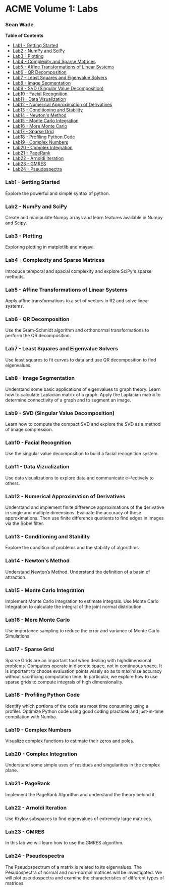 # ACME Volume 1: Labs

### Sean Wade

<!-- START doctoc generated TOC please keep comment here to allow auto update -->
<!-- DON'T EDIT THIS SECTION, INSTEAD RE-RUN doctoc TO UPDATE -->
**Table of Contents**

- [Lab1 - Getting Started](#lab1---getting-started)
- [Lab2 - NumPy and SciPy](#lab2---numpy-and-scipy)
- [Lab3 - Plotting](#lab3---plotting)
- [Lab4 - Complexity and Sparse Matrices](#lab4---complexity-and-sparse-matrices)
- [Lab5 - Affine Transformations of Linear Systems](#lab5---affine-transformations-of-linear-systems)
- [Lab6 - QR Decomposition](#lab6---qr-decomposition)
- [Lab7 - Least Squares and Eigenvalue Solvers](#lab7---least-squares-and-eigenvalue-solvers)
- [Lab8 - Image Segmentation](#lab8---image-segmentation)
- [Lab9 - SVD (Singular Value Decomposition)](#lab9---svd-singular-value-decomposition)
- [Lab10 - Facial Recognition](#lab10---facial-recognition)
- [Lab11 - Data Vizualization](#lab11---data-vizualization)
- [Lab12 - Numerical Approximation of Derivatives](#lab12---numerical-approximation-of-derivatives)
- [Lab13 - Conditioning and Stability](#lab13---conditioning-and-stability)
- [Lab14 - Newton's Method](#lab14---newtons-method)
- [Lab15 - Monte Carlo Integration](#lab15---monte-carlo-integration)
- [Lab16 - More Monte Carlo](#lab16---more-monte-carlo)
- [Lab17 - Sparse Grid](#lab17---sparse-grid)
- [Lab18 - Profiling Python Code](#lab18---profiling-python-code)
- [Lab19 - Complex Numbers](#lab19---complex-numbers)
- [Lab20 - Complex Integration](#lab20---complex-integration)
- [Lab21 - PageRank](#lab21---pagerank)
- [Lab22 - Arnoldi Iteration](#lab22---arnoldi-iteration)
- [Lab23 - GMRES](#lab23---gmres)
- [Lab24 - Pseudospectra](#lab24---pseudospectra)

<!-- END doctoc generated TOC please keep comment here to allow auto update -->


### Lab1 - Getting Started

Explore the powerful and simple syntax of python.

### Lab2 - NumPy and SciPy

Create and manipulate Numpy arrays and learn features available in Numpy and Scipy.

### Lab3 - Plotting

Exploring plotting in matplotlib and mayavi.

### Lab4 - Complexity and Sparse Matrices

Introduce temporal and spacial complexity and explore SciPy's sparse methods. 

### Lab5 - Affine Transformations of Linear Systems

Apply affine transformations to a set of vectors in R2 and solve linear systems.

### Lab6 - QR Decomposition

Use the Gram-Schmidt algorithm and orthonormal transformations to perform the QR decomposition.

### Lab7 - Least Squares and Eigenvalue Solvers

Use least squares to fit curves to data and use QR decomposition to find eigenvalues.

### Lab8 - Image Segmentation

Understand some basic applications of eigenvalues to graph theory. Learn how to calculate Laplacian matrix of a graph. Apply the Laplacian matrix to determine connectivity of a graph and to segment an image.

### Lab9 - SVD (Singular Value Decomposition)

Learn how to compute the compact SVD and explore the SVD as a method of image compression.

### Lab10 - Facial Recognition

Use the singular value decomposition to build a facial recognition system.

### Lab11 - Data Vizualization

Use data visualizations to explore data and communicate e↵ectively to others.

### Lab12 - Numerical Approximation of Derivatives

Understand and implement finite difference approximations of the derivative in single and multiple dimensions. Evaluate the accuracy of these approximations. Then use finite difference quotients to find edges in images via the Sobel filter.

### Lab13 - Conditioning and Stability

Explore the condition of problems and the stability of algorithms

### Lab14 - Newton's Method

Understand Newton’s Method. Understand the definition of a basin of attraction.

### Lab15 - Monte Carlo Integration

Implement Monte Carlo integration to estimate integrals. Use Monte Carlo Integration to calculate the integral of the joint normal distribution.

### Lab16 - More Monte Carlo

Use importance sampling to reduce the error and variance of Monte Carlo Simulations.

### Lab17 - Sparse Grid

Sparse Grids are an important tool when dealing with highdimensional problems. Computers operate in discrete space, not in continuous space. It is important to choose evaluation points wisely so as to maximize accuracy without sacrificing computation time. In particular, we explore how to use sparse grids to compute integrals of high dimensionality.

### Lab18 - Profiling Python Code

Identify which portions of the code are most time consuming using a profiler. Optimize Python code using good coding practices and just-in-time compilation with Numba.

### Lab19 - Complex Numbers

Visualize complex functions to estimate their zeros and poles.

### Lab20 - Complex Integration

Understand some simple uses of residues and singularities in the complex plane.

### Lab21 - PageRank

Implement the PageRank Algorithm and understand the theory behind it.

### Lab22 - Arnoldi Iteration

Use Krylov subspaces to find eigenvalues of extremely large matrices.

### Lab23 - GMRES

In this lab we will learn how to use the GMRES algorithm.

### Lab24 - Pseudospectra

The Pseudospectrum of a matrix is related to its eigenvalues. The Pesudospectra of normal and non-normal matrices will be investigated. We will plot pseudospectra and examine the characteristics of different types of matrices.
